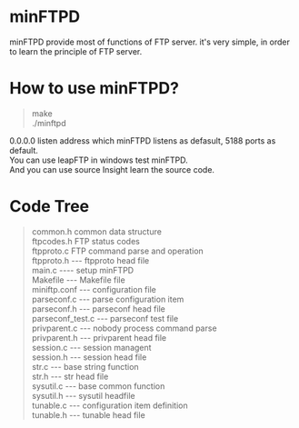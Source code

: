 # minFTPD
minFTPD provide most of functions of FTP server. it's very simple, in order to learn the principle of FTP server.

# How to use minFTPD?
> make<br/>
> ./minftpd

0.0.0.0 listen address which minFTPD listens as defasult, 5188 ports as default.<br/>
You can use leapFTP in windows test minFTPD.<br/>
And you can use source Insight learn the source code.<br/>

# Code Tree
> common.h 			common data structure<br/>
> ftpcodes.h 		FTP status codes<br/>
> ftpproto.c  		FTP command parse and operation<br/>
> ftpproto.h --- ftpproto head file<br/>
> main.c ---- setup minFTPD<br/>
> Makefile --- Makefile file<br/>
> miniftp.conf --- configuration file<br/>
> parseconf.c --- parse configuration item<br/>
> parseconf.h --- parseconf head file<br/>
> parseconf_test.c --- parseconf test file<br/>
> privparent.c --- nobody process command parse<br/>
> privparent.h --- privparent head file<br/>
> session.c --- session managent<br/>
> session.h --- session head file<br/>
> str.c --- base string function<br/>
> str.h --- str head file<br/>
> sysutil.c --- base common function<br/>
> sysutil.h --- sysutil headfile<br/>
> tunable.c --- configuration item definition<br/>
> tunable.h --- tunable head file<br/>
